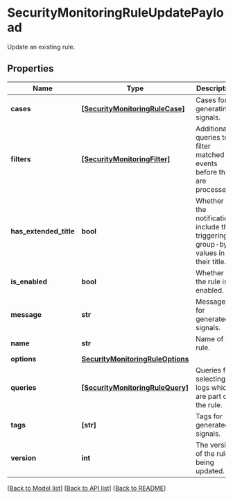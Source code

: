 # SecurityMonitoringRuleUpdatePayload

Update an existing rule.

## Properties

| Name                   | Type                                                                  | Description                                                                      | Notes      |
| ---------------------- | --------------------------------------------------------------------- | -------------------------------------------------------------------------------- | ---------- |
| **cases**              | [**[SecurityMonitoringRuleCase]**](SecurityMonitoringRuleCase.md)     | Cases for generating signals.                                                    | [optional] |
| **filters**            | [**[SecurityMonitoringFilter]**](SecurityMonitoringFilter.md)         | Additional queries to filter matched events before they are processed.           | [optional] |
| **has_extended_title** | **bool**                                                              | Whether the notifications include the triggering group-by values in their title. | [optional] |
| **is_enabled**         | **bool**                                                              | Whether the rule is enabled.                                                     | [optional] |
| **message**            | **str**                                                               | Message for generated signals.                                                   | [optional] |
| **name**               | **str**                                                               | Name of the rule.                                                                | [optional] |
| **options**            | [**SecurityMonitoringRuleOptions**](SecurityMonitoringRuleOptions.md) |                                                                                  | [optional] |
| **queries**            | [**[SecurityMonitoringRuleQuery]**](SecurityMonitoringRuleQuery.md)   | Queries for selecting logs which are part of the rule.                           | [optional] |
| **tags**               | **[str]**                                                             | Tags for generated signals.                                                      | [optional] |
| **version**            | **int**                                                               | The version of the rule being updated.                                           | [optional] |

[[Back to Model list]](README.md#documentation-for-models) [[Back to API list]](README.md#documentation-for-api-endpoints) [[Back to README]](README.md)
